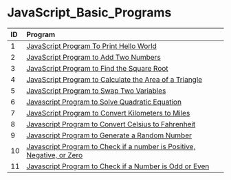 # JavaScript_Basic_Programs
| ID |   Program     |
| :-------- | :------- | 
| 1      | [JavaScript Program To Print Hello World](https://github.com/Avinash-web3/JavaScript_Basic_Programs/blob/main/Programs/HelloWorld.js) |  
| 2     | [JavaScript Program to Add Two Numbers](https://github.com/Avinash-web3/JavaScript_Basic_Programs/blob/main/Programs/addation.py) |
| 3      | [JavaScript Program to Find the Square Root](https://github.com/Avinash-web3/JavaScript_Basic_Programs/blob/main/Programs/squareroot.js) |
| 4      | [JavaScript Program to Calculate the Area of a Triangle](https://github.com/Avinash-web3/JavaScript_Basic_Programs/blob/main/Programs/areaoftraingle.js) |
| 5      | [JavaScript Program to Swap Two Variables](https://github.com/Avinash-web3/JavaScript_Basic_Programs/blob/main/Programs/swaptwovariable.js) |
| 6      |  [Javascript Program to Solve Quadratic Equation](https://github.com/Avinash-web3/JavaScript_Basic_Programs/blob/main/Programs/rootsofquadratic.js)
| 7      | [JavaScript Program to Convert Kilometers to Miles](https://github.com/Avinash-web3/JavaScript_Basic_Programs/blob/main/Programs/kilometertomiles.js)
| 8      | [Javascript Program to Convert Celsius to Fahrenheit](https://github.com/Avinash-web3/JavaScript_Basic_Programs/blob/main/Programs/CelsiustoFahrenheit.js)
|  9      |  [Javascript Program to Generate a Random Number](https://github.com/Avinash-web3/JavaScript_Basic_Programs/blob/main/Programs/randomnumber.js)
|  10     |  [Javascript Program to Check if a number is Positive, Negative, or Zero](https://github.com/Avinash-web3/JavaScript_Basic_Programs/blob/main/Programs/numbercheck.js)
|  11     |   [Javascript Program to Check if a Number is Odd or Even](https://github.com/Avinash-web3/JavaScript_Basic_Programs/blob/main/Programs/evenodd.js)
